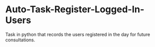 # Auto-Task-Register-Logged-In-Users
Task in python that records the users registered in the day for future consultations.
